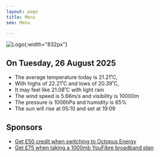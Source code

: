 ```yaml
---
layout: page
title: Menu
seo: Menu

---
```


![Logo](/images/logo.jpg){:width="832px"}

<!-- weather_marker starts -->
## On Tuesday, 26 August 2025

- The average temperature today is 21.21˚C,
- With highs of 22.21˚C and lows of 20.39˚C,
- It may feel like 21.08˚C with light rain
- The wind speed is 5.66m/s and visibility is 10000m
- The pressure is 1006hPa and humidity is 65%
- The sun will rise at 05:10 and set at 19:09

<!-- weather_marker ends -->

## Sponsors

- [Get £50 credit when switching to Octopus Energy](https://bit.ly/3oD1nnS)
- [Get £75 when taking a 1000mb YouFibre broadband plan](https://aklam.io/91zWhU?)
